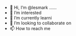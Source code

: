 - 👋 Hi, I’m @lesmark ......
- 👀 I’m interested 
- 🌱 I’m currently learni 
- 💞️ I’m looking to collaborate on 
- 📫 How to reach me 

<!---
lesmark/lesmark is a ✨ special ✨ repository because its `README.md` (this file) appears on your GitHub profile.
You can click the Preview link to take a look at your changes.
--->
